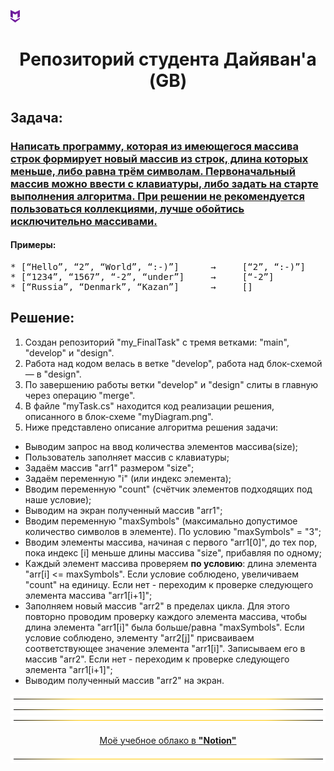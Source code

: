![](https://github.com/DAYIAWAN/Course-at-GB/blob/main/myTemplates/dev/myIcon.png?raw=true "")
# <p style="text-align: center;">Репозиторий студента Дайяван'а (GB)</p>

## Задача:
### [Написать программу, которая из имеющегося массива строк формирует новый массив из строк, длина которых меньше, либо равна трём символам. Первоначальный массив можно ввести с клавиатуры, либо задать на старте выполнения алгоритма. При решении не рекомендуется пользоваться коллекциями, лучше обойтись исключительно массивами.](#myTag_one)

#### Примеры:
<pre>
* [“Hello”, “2”, “World”, “:-)”]      →     [“2”, “:-)”]
* [“1234”, “1567”, “-2”, “under”]     →     [“-2”]
* [“Russia”, “Denmark”, “Kazan”]      →     []
</pre>
## Решение:
1. Создан репозиторий "my_FinalTask" с тремя ветками: "main", "develop" и "design".
2. Работа над кодом велась в ветке "develop", работа над блок-схемой — в "design".
3. По завершению работы ветки "develop" и "design" слиты в главную через операцию "merge".
4. В файле "myTask.cs" находится код реализации решения, описанного в блок-схеме "myDiagram.png".
5. Ниже представлено описание алгоритма решения задачи:

* Выводим запрос на ввод количества элементов массива(size);
* Пользователь заполняет массив с клавиатуры;
* Задаём массив "arr1" размером "size";
* Задаём переменную "i" (или индекс элемента);
* Вводим переменную "count" (счётчик элементов подходящих под наше условие);
* Выводим на экран полученный массив "arr1";
* Вводим переменную "maxSymbols" (максимально допустимое количество символов в элементе). По условию "maxSymbols" = "3";
* Вводим элементы массива, начиная с первого "arr1[0]", до тех пор, пока индекс [i] меньше длины массива "size", прибавляя по одному;
* Каждый элемент массива проверяем <b>по условию</b>: длина элемента "arr[i] <= maxSymbols". Если условие соблюдено, увеличиваем "count" на единицу. Если нет - переходим к проверке следующего элемента массива "arr1[i+1]";
* Заполняем новый массив "arr2" в пределах цикла. Для этого повторно проводим проверку каждого элемента массива, чтобы длина элемента "arr1[i]" была больше/равна "maxSymbols". Если условие соблюдено, элементу "arr2[j]" присваиваем соответствующее значение элемента "arr1[i]". Записываем его в массив "arr2". Если нет - переходим к проверке следующего элемента "arr1[i+1]";
* Выводим полученный массив "arr2" на экран.

<!-- "GitHub" -->
![](https://github.com/DAYIAWAN/Course-at-GB/blob/main/myTemplates/Var_1/index_files/0.gif?raw=true "")
![](https://github.com/DAYIAWAN/Course-at-GB/blob/main/myTemplates/Var_1/index_files/0.gif?raw=true "")
![](https://github.com/DAYIAWAN/Course-at-GB/blob/main/myTemplates/Var_1/index_files/0.gif?raw=true "")

<!-- "Notion" -->
<p style="text-align: center;"><a href="https://esoter.notion.site/75e1e973a5584a2eb8294ffdc7ad8598" target="_blank">Моё учебное облако в <b>"<u>Notion</u>"</b></a></p>

![](https://github.com/DAYIAWAN/Course-at-GB/blob/main/myTemplates/Var_1/index_files/0.gif?raw=true "")
